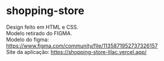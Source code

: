 # shopping-store
Design feito em HTML e CSS. <br>
Modelo retirado do FIGMA. <br>
Modelo do figma: https://www.figma.com/community/file/1135871952737326157 <br>
Site da aplicação: https://shopping-store-lilac.vercel.app/
